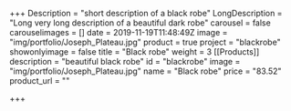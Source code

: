 +++
Description = "short description of a black robe"
LongDescription = "Long very long description of a beautiful dark robe"
carousel = false
carouselimages = []
date = 2019-11-19T11:48:49Z
image = "img/portfolio/Joseph_Plateau.jpg"
product = true
project = "blackrobe"
showonlyimage = false
title = "Black robe"
weight = 3
[[Products]]
description = "beautiful black robe"
id = "blackrobe"
image = "img/portfolio/Joseph_Plateau.jpg"
name = "Black robe"
price = "83.52"
product_url = ""

+++
